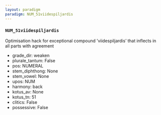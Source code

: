 ```yaml
---
layout: paradigm
paradigm: NUM_51viidespiljardis
---
```

### ` NUM_51viidespiljardis `

Optimisation hack for exceptional compound ’viidespiljardis’ that inflects in all parts with agreement
* grade_dir: weaken
* plurale_tantum: False
* pos: NUMERAL
* stem_diphthong: None
* stem_vowel: None
* upos: NUM
* harmony: back
* kotus_av: None
* kotus_tn: 51
* clitics: False
* possessive: False

